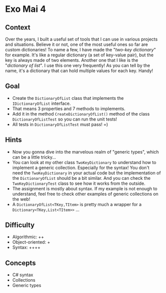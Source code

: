 ﻿# Exo Mai 4

## Context
Over the years, I built a useful set of tools that I can use in various projects and situations.
Believe it or not, one of the most useful ones so far are custom dictionaries!
To name a few, I have made the "_two-key dictionary_" for example. 
It's like a regular dictionary (a set of key-value pair), but the key is always made of two elements.
Another one that I like is the "_dictionary of list_". I use this one very frequently!
As you can tell by the name, it's a dictionary that can hold multiple values for each key. Handy!

## Goal
- Create the `DictionaryOfList` class that implements the `IDictionaryOfList` interface.
- That means 3 properties and 7 methods to implements.
- Add it in the method `CreateDictionaryOfList()` method of the class `DictionaryOfListTest` so you can run the unit tests!
- All tests in `DictionaryOfListTest` must pass! =)

## Hints
- Now you gonna dive into the marvelous realm of "generic types", which can be a little tricky...
- You can look at my other class `TwoKeyDictionary` to understand how to implement a generic collection. Especially for the syntax! You don't need the `TwoKeyDictionary` in your actual code but the implementation of the `DictionaryOfList` should be a bit similar. And you can check the `TwoKeyDictionaryTest` class to see how it works from the outside.
- The assignment is mostly about syntax. If my example is not enough to understand, feel free to check other examples of generic collections on the web!
- A `DictionaryOfList<TKey,TItem>` is pretty much a wrapper for a `Dictionary<TKey,List<TItem>>` ...

## Difficulty
- Algorithmic: ++
- Object-oriented: +
- Syntax: ++++

## Concepts
- C# syntax
- Collections
- Generic types

